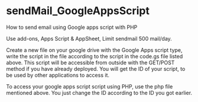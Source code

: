 # sendMail_GoogleAppsScript
How to send email using Google apps script with PHP

Use add-ons, Apps Script & AppSheet, Limit sendmail 500 mail/day. 

Create a new file on your google drive with the Google Apps script type, write the script in the file according to the script in the code.gs file listed above.
This script will be accessible from outside with the GET/POST method if you have already deployed. You will get the ID of your script, to be used by other applications to access it.

To access your google apps script script using PHP, use the php file mentioned above. You just change the ID according to the ID you got earlier.



